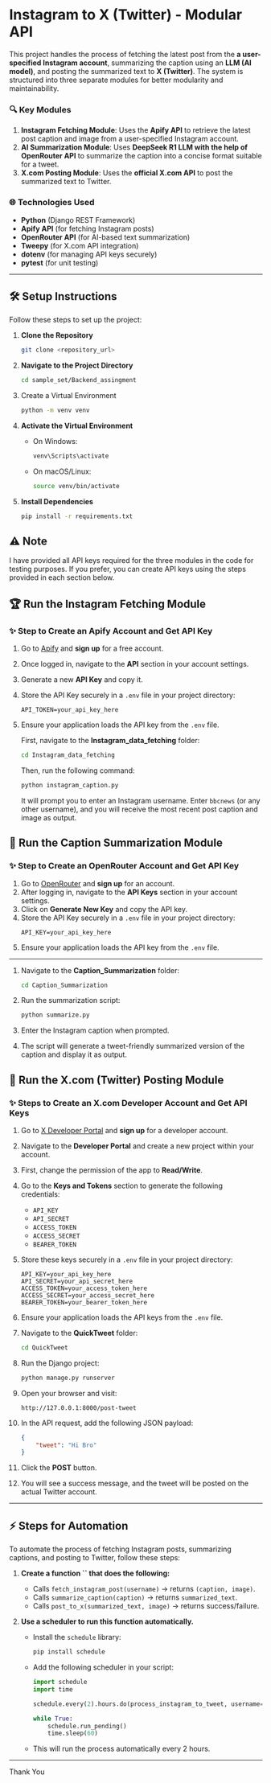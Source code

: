 # Instagram to X (Twitter) - Modular API

This project handles the process of fetching the latest post from the **a user-specified Instagram account**, summarizing the caption using an **LLM (AI model)**, and posting the summarized text to **X (Twitter)**. The system is structured into three separate modules for better modularity and maintainability.

### 🔍 Key Modules

1. **Instagram Fetching Module**: Uses the **Apify API** to retrieve the latest post caption and image from a user-specified Instagram account.
2. **AI Summarization Module**: Uses **DeepSeek R1 LLM with the help of OpenRouter API** to summarize the caption into a concise format suitable for a tweet.
3. **X.com Posting Module**: Uses the **official X.com API** to post the summarized text to Twitter.

### 🌐 Technologies Used

- **Python** (Django REST Framework)
- **Apify API** (for fetching Instagram posts)
- **OpenRouter API** (for AI-based text summarization)
- **Tweepy** (for X.com API integration)
- **dotenv** (for managing API keys securely)
- **pytest** (for unit testing)

---

## 🛠️ Setup Instructions

Follow these steps to set up the project:

1. **Clone the Repository**

   ```bash
   git clone <repository_url>
   ```

2. **Navigate to the Project Directory**

   ```bash
   cd sample_set/Backend_assingment
   ```

3. Create a Virtual Environment

   ```bash
   python -m venv venv
   ```

4. **Activate the Virtual Environment**

   - On Windows:
     ```bash
     venv\Scripts\activate
     ```
   - On macOS/Linux:
     ```bash
     source venv/bin/activate
     ```

5. **Install Dependencies**

   ```bash
   pip install -r requirements.txt
   ```

## ⚠️ Note

I have provided all API keys required for the three modules in the code for testing purposes. If you prefer, you can create API keys using the steps provided in each section below.

## 🏆 Run the Instagram Fetching Module

### ✨ Step to Create an Apify Account and Get API Key

1. Go to [Apify](https://apify.com/) and **sign up** for a free account.
2. Once logged in, navigate to the **API** section in your account settings.
3. Generate a new **API Key** and copy it.
4. Store the API Key securely in a `.env` file in your project directory:
   ```
   API_TOKEN=your_api_key_here
   ```
5. Ensure your application loads the API key from the `.env` file.

   First, navigate to the **Instagram\_data\_fetching** folder:
   ```bash
   cd Instagram_data_fetching
   ```
   Then, run the following command:
   ```bash
   python instagram_caption.py
   ```
   It will prompt you to enter an Instagram username. Enter `bbcnews` (or any other username), and you will receive the most recent post caption and image as output.

## 📝 Run the Caption Summarization Module

### ✨ Step to Create an OpenRouter Account and Get API Key

1. Go to [OpenRouter](https://openrouter.ai/) and **sign up** for an account.
2. After logging in, navigate to the **API Keys** section in your account settings.
3. Click on **Generate New Key** and copy the API key.
4. Store the API Key securely in a `.env` file in your project directory:
   ```
   API_KEY=your_api_key_here
   ```
5. Ensure your application loads the API key from the `.env` file.

---

1. Navigate to the **Caption\_Summarization** folder:

   ```bash
   cd Caption_Summarization
   ```

2. Run the summarization script:

   ```bash
   python summarize.py
   ```

3. Enter the Instagram caption when prompted.

4. The script will generate a tweet-friendly summarized version of the caption and display it as output.

## 🚀 Run the X.com (Twitter) Posting Module

### ✨ Steps to Create an X.com Developer Account and Get API Keys

1. Go to [X Developer Portal](https://developer.x.com/) and **sign up** for a developer account.

2. Navigate to the **Developer Portal** and create a new project within your account.

3. First, change the permission of the app to **Read/Write**.

4. Go to the **Keys and Tokens** section to generate the following credentials:

   - `API_KEY`
   - `API_SECRET`
   - `ACCESS_TOKEN`
   - `ACCESS_SECRET`
   - `BEARER_TOKEN`

5. Store these keys securely in a `.env` file in your project directory:

   ```
   API_KEY=your_api_key_here
   API_SECRET=your_api_secret_here
   ACCESS_TOKEN=your_access_token_here
   ACCESS_SECRET=your_access_secret_here
   BEARER_TOKEN=your_bearer_token_here
   ```

6. Ensure your application loads the API keys from the `.env` file.

7. Navigate to the **QuickTweet** folder:

   ```bash
   cd QuickTweet
   ```

8. Run the Django project:

   ```bash
   python manage.py runserver
   ```

9. Open your browser and visit:

   ```
   http://127.0.0.1:8000/post-tweet
   ```

10. In the API request, add the following JSON payload:

    ```json
    {
        "tweet": "Hi Bro"
    }
    ```

11. Click the **POST** button.

12. You will see a success message, and the tweet will be posted on the actual Twitter account.

---

## ⚡ Steps for Automation

To automate the process of fetching Instagram posts, summarizing captions, and posting to Twitter, follow these steps:

1. **Create a function **``** that does the following:**

   - Calls `fetch_instagram_post(username)` → returns `(caption, image)`.
   - Calls `summarize_caption(caption)` → returns `summarized_text`.
   - Calls `post_to_x(summarized_text, image)` → returns success/failure.

2. **Use a scheduler to run this function automatically.**

   - Install the `schedule` library:
     ```bash
     pip install schedule
     ```
   - Add the following scheduler in your script:
     ```python
     import schedule
     import time

     schedule.every(2).hours.do(process_instagram_to_tweet, username="bbcnews")

     while True:
         schedule.run_pending()
         time.sleep(60)
     ```
   - This will run the process automatically every 2 hours.

---
Thank You

